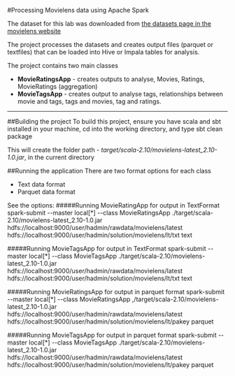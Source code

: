 #Processing Movielens data using Apache Spark

The dataset for this lab was downloaded from [the datasets page in the movielens website](http://files.grouplens.org/datasets/movielens/ml-latest.zip)

The project processes the datasets and creates output files (parquet or textfiles) that can be loaded into Hive or Impala tables for analysis.

The project contains two main classes 
- **MovieRatingsApp** -	creates outputs to analyse, Movies, Ratings, MovieRatings (aggregation)
- **MovieTagsApp**  - creates output to analyse tags, relationships between movie and tags, tags  and movies, tag and ratings. 


***

##Building the project
To build this project, ensure you have scala and sbt installed in your machine, cd into the working directory, and type
	sbt clean package

This will create the folder path - *target/scala-2.10/movielens-latest_2.10-1.0.jar*, in the current directory 


##Running the application
There are two format options for each class
- Text data format
- Parquet data format

See the options:
#####Running MovieRatingApp for output in TextFormat
	spark-submit --master local[*] --class MovieRatingsApp ./target/scala-2.10/movielens-latest_2.10-1.0.jar hdfs://localhost:9000/user/hadmin/rawdata/movielens/latest hdfs://localhost:9000/user/hadmin/solution/movielens/lt/txt text

#####Running MovieTagsApp for output in TextFormat
	spark-submit --master local[*] --class MovieTagsApp ./target/scala-2.10/movielens-latest_2.10-1.0.jar hdfs://localhost:9000/user/hadmin/rawdata/movielens/latest hdfs://localhost:9000/user/hadmin/solution/movielens/lt/txt text

#####Running MovieRatingsApp for output in parquet format
	spark-submit --master local[*] --class MovieRatingsApp ,/target/scala-2.10/movielens-latest_2.10-1.0.jar hdfs://localhost:9000/user/hadmin/rawdata/movielens/latest hdfs://localhost:9000/user/hadmin/solution/movielens/lt/pakey parquet

#####Running MovieTagsApp for output in parquet format
	spark-submit --master local[*] --class MovieTagsApp ./target/scala-2.10/movielens-latest_2.10-1.0.jar hdfs://localhost:9000/user/hadmin/rawdata/movielens/latest hdfs://localhost:9000/user/hadmin/solution/movielens/lt/pakey parquet
